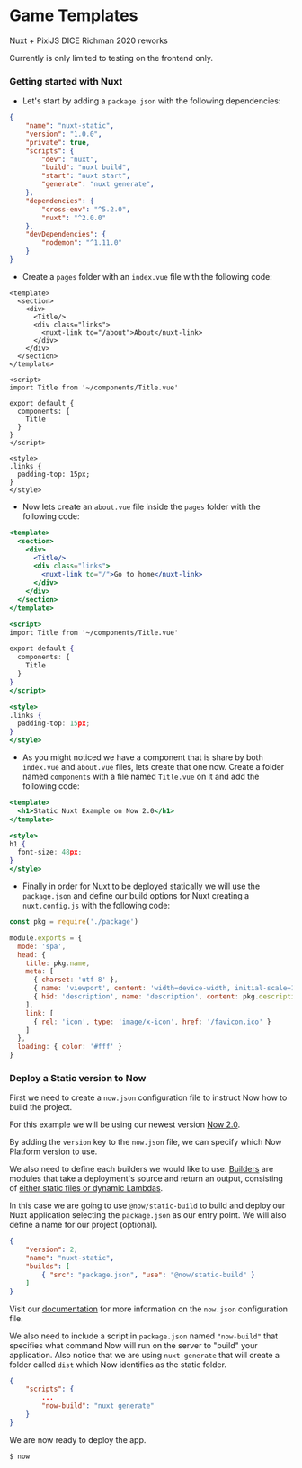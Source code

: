 # Game Templates

Nuxt + PixiJS DICE Richman 2020 reworks

Currently is only limited to testing on the frontend only.

### Getting started with Nuxt

- Let's start by adding a `package.json` with the following dependencies:

```json
{
    "name": "nuxt-static",
    "version": "1.0.0",
    "private": true,
    "scripts": {
        "dev": "nuxt",
        "build": "nuxt build",
        "start": "nuxt start",
        "generate": "nuxt generate",
    },
    "dependencies": {
        "cross-env": "^5.2.0",
        "nuxt": "^2.0.0"
    },
    "devDependencies": {
        "nodemon": "^1.11.0"
    }
}
```

- Create a `pages` folder with an `index.vue` file with the following code:

```
<template>
  <section>
    <div>
      <Title/>
      <div class="links">
        <nuxt-link to="/about">About</nuxt-link>
      </div>
    </div>
  </section>
</template>

<script>
import Title from '~/components/Title.vue'

export default {
  components: {
    Title
  }
}
</script>

<style>
.links {
  padding-top: 15px;
}
</style>
```

- Now lets create an `about.vue` file inside the `pages` folder with the following code:

```jsx
<template>
  <section>
    <div>
      <Title/>
      <div class="links">
        <nuxt-link to="/">Go to home</nuxt-link>
      </div>
    </div>
  </section>
</template>

<script>
import Title from '~/components/Title.vue'

export default {
  components: {
    Title
  }
}
</script>

<style>
.links {
  padding-top: 15px;
}
</style>

```

- As you might noticed we have a component that is share by both `index.vue` and `about.vue` files, lets create that one now. Create a folder named `components` with a file named `Title.vue` on it and add the following code:

```jsx
<template>
  <h1>Static Nuxt Example on Now 2.0</h1>
</template>

<style>
h1 {
  font-size: 48px;
}
</style>

```

- Finally in order for Nuxt to be deployed statically we will use the `package.json` and define our build options for Nuxt creating a `nuxt.config.js` with the following code:

```javascript
const pkg = require('./package')

module.exports = {
  mode: 'spa',
  head: {
    title: pkg.name,
    meta: [
      { charset: 'utf-8' },
      { name: 'viewport', content: 'width=device-width, initial-scale=1' },
      { hid: 'description', name: 'description', content: pkg.description }
    ],
    link: [
      { rel: 'icon', type: 'image/x-icon', href: '/favicon.ico' }
    ]
  },
  loading: { color: '#fff' }
}

```

### Deploy a Static version to Now

First we need to create a `now.json` configuration file to instruct Now how to build the project.

For this example we will be using our newest version [Now 2.0](https://zeit.co/now).

By adding the `version` key to the `now.json` file, we can specify which Now Platform version to use.

We also need to define each builders we would like to use. [Builders](https://zeit.co/docs/v2/deployments/builders/overview/) are modules that take a deployment's source and return an output, consisting of [either static files or dynamic Lambdas](https://zeit.co/docs/v2/deployments/builds/#sources-and-outputs).

In this case we are going to use `@now/static-build` to build and deploy our Nuxt application selecting the `package.json` as our entry point. We will also define a name for our project (optional).

```json
{
    "version": 2,
    "name": "nuxt-static",
    "builds": [
        { "src": "package.json", "use": "@now/static-build" }
    ]
}
```

Visit our [documentation](https://zeit.co/docs/v2/deployments/configuration) for more information on the `now.json` configuration file.

We also need to include a script in `package.json` named `"now-build"` that specifies what command Now will run on the server to "build" your application. Also notice that we are using `nuxt generate` that will create a folder called `dist` which Now identifies as the static folder.

```json
{
    "scripts": {
        ...
        "now-build": "nuxt generate"
    }
}
```

We are now ready to deploy the app.

```shell
$ now
```
